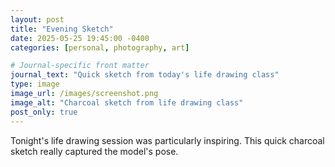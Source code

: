 ```yaml
---
layout: post
title: "Evening Sketch"
date: 2025-05-25 19:45:00 -0400
categories: [personal, photography, art]

# Journal-specific front matter
journal_text: "Quick sketch from today's life drawing class"
type: image
image_url: /images/screenshot.png
image_alt: "Charcoal sketch from life drawing class"
post_only: true
---
```


Tonight's life drawing session was particularly inspiring. This quick charcoal sketch really captured the model's pose.
